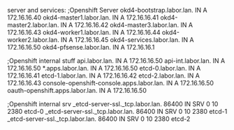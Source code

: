 server and services:
;Openshift Server
okd4-bootstrap.labor.lan.   IN A 172.16.16.40
okd4-master1.labor.lan.     IN A 172.16.16.41
okd4-master2.labor.lan.     IN A 172.16.16.42
okd4-master3.labor.lan.     IN A 172.16.16.43
okd4-worker1.labor.lan.     IN A 172.16.16.44
okd4-worker2.labor.lan.     IN A 172.16.16.45
okd4-services.labor.lan.    IN A 172.16.16.50
okd4-pfsense.labor.lan.     IN A 172.16.16.1

;Openshift internal stuff
api.labor.lan.       IN    A    172.16.16.50
api-int.labor.lan.   IN    A    172.16.16.50
*.apps.labor.lan.    IN    A    172.16.16.50
etcd-0.labor.lan.    IN    A    172.16.16.41
etcd-1.labor.lan.    IN    A    172.16.16.42
etcd-2.labor.lan.    IN    A    172.16.16.43
console-openshift-console.apps.labor.lan.     IN     A 172.16.16.50
oauth-openshift.apps.labor.lan.               IN     A 172.16.16.50

;Openshift internal srv
_etcd-server-ssl._tcp.labor.lan.    86400     IN    SRV     0    10    2380    etcd-0
_etcd-server-ssl._tcp.labor.lan.    86400     IN    SRV     0    10    2380    etcd-1
_etcd-server-ssl._tcp.labor.lan.    86400     IN    SRV     0    10    2380    etcd-2

